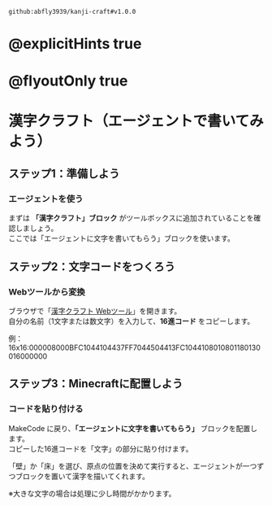 ```package
github:abfly3939/kanji-craft#v1.0.0
```

# @explicitHints true
# @flyoutOnly true

# 漢字クラフト（エージェントで書いてみよう）


## ステップ1：準備しよう
### エージェントを使う
まずは **「漢字クラフト」ブロック** がツールボックスに追加されていることを確認しましょう。  
ここでは「エージェントに文字を書いてもらう」ブロックを使います。  


## ステップ2：文字コードをつくろう
### Webツールから変換
ブラウザで「[漢字クラフト Webツール](https://abfly3939.github.io/kanji-craft-lesson/)」を開きます。  
自分の名前（1文字または数文字）を入力して、**16進コード** をコピーします。  

例：  
16x16:000008000BFC1044104437FF7044504413FC1044108010801180130016000000



## ステップ3：Minecraftに配置しよう
### コードを貼り付ける
MakeCode に戻り、**「エージェントに文字を書いてもらう」** ブロックを配置します。  
コピーした16進コードを「文字」の部分に貼り付けます。  

「壁」か「床」を選び、原点の位置を決めて実行すると、エージェントが一つずつブロックを置いて漢字を描いてくれます。  

※大きな文字の場合は処理に少し時間がかかります。

